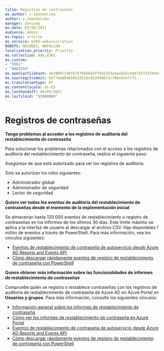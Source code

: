 ```yaml
---
title: Registros de contraseñas
ms.author: v-smandalika
author: v-smandalika
manager: dansimp
ms.date: 03/08/2021
audience: Admin
ms.topic: article
ms.service: o365-administration
ROBOTS: NOINDEX, NOFOLLOW
localization_priority: Priority
ms.collection: Adm_O365
ms.custom:
- "9361"
- "9003259"
ms.openlocfilehash: ab2899cc96fb76705665eff4a535de5ada5bc4dd733723349a6fb649adfb034b
ms.sourcegitcommit: b5f7da89a650d2915dc652449623c78be6247175
ms.translationtype: HT
ms.contentlocale: es-ES
ms.lasthandoff: 08/05/2021
ms.locfileid: "53960960"
---
```

# <a name="password-logs"></a>Registros de contraseñas

**Tengo problemas al acceder a los registros de auditoría del restablecimiento de contraseña**

Para solucionar los problemas relacionados con el acceso a los registros de auditoría del restablecimiento de contraseña, realice el siguiente paso:

Asegúrese de que está autorizado para ver los registros de auditoría. 

Solo se autorizan los roles siguientes:
 - Administrador global
 - Administrador de seguridad
 - Lector de seguridad

**Quiero ver todos los eventos de auditoría del restablecimiento de contraseñas desde el momento de la implementación inicial**

Se almacenan hasta 120 000 eventos de restablecimiento o registro de contraseñas en los informes de los últimos 30 días. Este límite máximo se aplica a la interfaz de usuario al descargar el archivo CSV. Hay disponibles 1 millón de eventos a través de PowerShell.
Para más información, vea los vínculos siguientes:

- [Eventos de restablecimiento de contraseña de autoservicio desde Azure AD Reports and Events API](https://docs.microsoft.com/azure/active-directory/authentication/howto-sspr-reporting)
- [Cómo descargar rápidamente eventos de registro de restablecimiento de contraseña con PowerShell](https://docs.microsoft.com/azure/active-directory/authentication/howto-sspr-reporting)

**Quiero obtener más información sobre las funcionalidades de informes de restablecimiento de contraseñas**

Compruebe quién se registra o restablece contraseñas con los registros de auditoría de restablecimiento de contraseña de Azure AD en Azure Portal en **Usuarios y grupos**.
Para más información, consulte los siguientes vínculos:

- [Información general sobre los informes de restablecimiento de contraseña](https://docs.microsoft.com/azure/active-directory/authentication/howto-sspr-reporting)
- [Cómo ver los informes de restablecimiento de contraseña en Azure Portal](https://docs.microsoft.com/azure/active-directory/authentication/howto-sspr-reporting)
- [Eventos de restablecimiento de contraseña de autoservicio desde Azure AD Reports and Events API](https://docs.microsoft.com/azure/active-directory/authentication/howto-sspr-reporting)
- [Cómo descargar rápidamente eventos de registro de restablecimiento de contraseña con PowerShell](https://docs.microsoft.com/azure/active-directory/authentication/howto-sspr-reporting)


